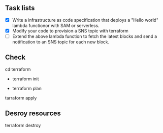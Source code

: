 ## Task lists
- [x] Write a infrastructure as code specification that deploys a "Hello world" lambda functionor with SAM or serverless.
- [x] Modify your code to provision a SNS topic with terraform 
- [ ] Extend the above lambda function to fetch the latest blocks and send a notification to an SNS topic for each new block.

## Check
cd terraform

- terraform init

- terraform plan

tarraform apply

## Desroy resources
terraform destroy
